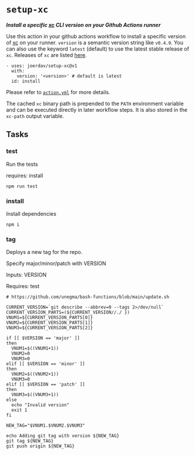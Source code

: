 # `setup-xc`

***Install a specific [xc](https://xcfile.dev) CLI version on your Github
Actions runner***

Use this action in your github actions workflow to install a specific version of
[xc](https://xcfile.dev) on your runner. `version` is a semantic version
string like `v0.4.0`. You can also use the keyword `latest` (default) to use the
latest stable release of `xc`. Releases of `xc` are listed
[here](https://github.com/joerdav/xc/releases).

```
- uses: joerdav/setup-xc@v1
  with:
    version: '<version>' # default is latest
  id: install
```

Please refer to [`action.yml`](action.yml) for more details.

The cached `xc` binary path is prepended to the `PATH` environment variable and
can be executed directly in later workflow steps. It is also stored in the
`xc-path` output variable.

## Tasks

### test

Run the tests

requires: install

```
npm run test
```
### install

Install dependencies

```
npm i
```

### tag

Deploys a new tag for the repo.

Specify major/minor/patch with VERSION

Inputs: VERSION

Requires: test

```
# https://github.com/unegma/bash-functions/blob/main/update.sh

CURRENT_VERSION=`git describe --abbrev=0 --tags 2>/dev/null`
CURRENT_VERSION_PARTS=(${CURRENT_VERSION//./ })
VNUM1=${CURRENT_VERSION_PARTS[0]}
VNUM2=${CURRENT_VERSION_PARTS[1]}
VNUM3=${CURRENT_VERSION_PARTS[2]}

if [[ $VERSION == 'major' ]]
then
  VNUM1=$((VNUM1+1))
  VNUM2=0
  VNUM3=0
elif [[ $VERSION == 'minor' ]]
then
  VNUM2=$((VNUM2+1))
  VNUM3=0
elif [[ $VERSION == 'patch' ]]
then
  VNUM3=$((VNUM3+1))
else
  echo "Invalid version"
  exit 1
fi

NEW_TAG="$VNUM1.$VNUM2.$VNUM3"

echo Adding git tag with version ${NEW_TAG}
git tag ${NEW_TAG}
git push origin ${NEW_TAG}
```

